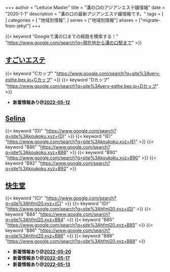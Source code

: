 +++
author = "Lettuce Master"
title = "溝の口のアジアンエステ嬢情報"
date = "2020-1-1"
description = "溝の口の最新アジアンエステ嬢情報です。"
tags = [
]
categories = [
    "地域別情報",
]
series = ["地域別情報"]
aliases = ["migrate-from-jekyl"]
+++

{{< keyword "Googleで溝の口までの経路を検索する！" "https://www.google.com/search?q=現在地から溝の口駅まで" >}}

## [すごいエステ](http://very-esthe.bex.jp/)
{{< keyword "Cカップ" "https://www.google.com/search?q=site%3Avery-esthe.bex.jp+Cカップ" >}} {{< keyword "Dカップ" "https://www.google.com/search?q=site%3Avery-esthe.bex.jp+Dカップ" >}} 

- **新着情報あり@[2022-05-12](/post/2022-05-12)**
## [Selina](http://koukoku.xyz/selina/)
{{< keyword "(D)" "https://www.google.com/search?q=site%3Akoukoku.xyz+(D)" >}} {{< keyword "(E)" "https://www.google.com/search?q=site%3Akoukoku.xyz+(E)" >}} {{< keyword "B86" "https://www.google.com/search?q=site%3Akoukoku.xyz+B86" >}} {{< keyword "B90" "https://www.google.com/search?q=site%3Akoukoku.xyz+B90" >}} {{< keyword "B92" "https://www.google.com/search?q=site%3Akoukoku.xyz+B92" >}} 

## [快生堂](http://hfml20.xyz/)
{{< keyword "(C)" "https://www.google.com/search?q=site%3Ahfml20.xyz+(C)" >}} {{< keyword "(D)" "https://www.google.com/search?q=site%3Ahfml20.xyz+(D)" >}} {{< keyword "B84" "https://www.google.com/search?q=site%3Ahfml20.xyz+B84" >}} {{< keyword "B85" "https://www.google.com/search?q=site%3Ahfml20.xyz+B85" >}} {{< keyword "B86" "https://www.google.com/search?q=site%3Ahfml20.xyz+B86" >}} {{< keyword "B88" "https://www.google.com/search?q=site%3Ahfml20.xyz+B88" >}} 

- **新着情報あり@[2022-05-20](/post/2022-05-20)**
- **新着情報あり@[2022-05-17](/post/2022-05-17)**
- **新着情報あり@[2022-05-13](/post/2022-05-13)**
